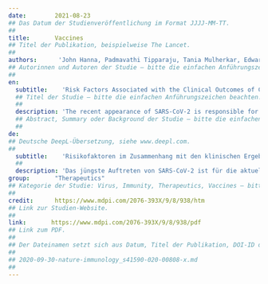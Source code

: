 ```yaml
---
date:        2021-08-23
## Das Datum der Studienveröffentlichung im Format JJJJ-MM-TT.
##
title:       Vaccines
## Titel der Publikation, beispielweise The Lancet.
##
authors:      'John Hanna, Padmavathi Tipparaju, Tania Mulherkar, Edward Lin, Victoria Mischley, Ratuja Kulkarni, Aliyah Bolton, Siddappa N Byrareddy & Pooja Jain'
## Autorinnen und Autoren der Studie – bitte die einfachen Anführungszeichen beachten!
##
en:
  subtitle:    'Risk Factors Associated with the Clinical Outcomes of COVID-19 and Its Variants in the Context of Cytokine Storm and Therapeutics/Vaccine Development Challenges'
  ## Titel der Studie – bitte die einfachen Anführungszeichen beachten!
  ##
  description: 'The recent appearance of SARS-CoV-2 is responsible for the ongoing coronavirus disease 2019 (COVID-19) pandemic and has brought to light the importance of understanding this highly pathogenic agent to prevent future pandemics. This virus is from the same single-stranded positive-sense RNA family, Coronaviridae, as two other epidemic-causing viruses, SARS-CoV-1 and MERS-CoV. During this pandemic, one crucial focus highlighted by WHO has been to understand the risk factors that may contribute to disease severity and predict COVID-19 outcomes. In doing so, it is imperative to understand the virology of SARS-CoV-2 and the immunological response eliciting the clinical manifestation and progression of COVID-19. In this review, we provide clinical data-based analyses of how multiple risk factors (such as sex, race, HLA genotypes, blood groups, vitamin D deficiency, obesity, smoking, and asthma) contribute to the inflammatory overactivation and cytokine storm (frequently seen in COVID-19 patients) with a focus on the IL-6 pathway. We also draw comparisons to the virulence and pathophysiology of SARS and MERS to establish parallels in immune response and discuss the potential for therapeutic approaches that may limit disease progression in patients with higher risk profiles than others. Moreover, we cover the latest information on approved or upcoming COVID-19 vaccines. This paper also provides perspective on emerging variants and associated opportunistic infections such as black molds and fungus that have added to mortality in some parts of the world, such as India. This compilation of existing COVID-19 studies and data will provide an excellent referencing tool for the research, clinical, and public health communities.'
  ## Abstract, Summary oder Background der Studie – bitte die einfachen Anführungszeichen beachten!
  ##
de: 
## Deutsche DeepL-Übersetzung, siehe www.deepl.com.
##
  subtitle:    'Risikofaktoren im Zusammenhang mit den klinischen Ergebnissen von COVID-19 und seinen Varianten im Kontext von Zytokinstürmen und Herausforderungen bei der Entwicklung von Therapien/Impfstoffen'
  ##
  description: 'Das jüngste Auftreten von SARS-CoV-2 ist für die aktuelle Coronavirus-Pandemie 2019 (COVID-19) verantwortlich und hat deutlich gemacht, wie wichtig es ist, diesen hochpathogenen Erreger zu verstehen, um zukünftige Pandemien zu verhindern. Dieses Virus gehört zur gleichen Familie der einzelsträngigen Positiv-RNA, den Coronaviridae, wie zwei andere epidemieverursachende Viren, SARS-CoV-1 und MERS-CoV. Während dieser Pandemie hat sich die WHO vor allem darauf konzentriert, die Risikofaktoren zu verstehen, die zum Schweregrad der Erkrankung beitragen und den Verlauf von COVID-19 vorhersagen können. Dazu ist es unerlässlich, die Virologie von SARS-CoV-2 und die immunologische Reaktion zu verstehen, die die klinische Manifestation und das Fortschreiten von COVID-19 auslöst. In dieser Übersichtsarbeit wird anhand klinischer Daten analysiert, wie mehrere Risikofaktoren (wie Geschlecht, Rasse, HLA-Genotypen, Blutgruppen, Vitamin-D-Mangel, Übergewicht, Rauchen und Asthma) zur entzündlichen Überaktivierung und zum Zytokinsturm (der bei COVID-19-Patienten häufig auftritt) beitragen, wobei der Schwerpunkt auf dem IL-6-Signalweg liegt. Wir ziehen auch Vergleiche zur Virulenz und Pathophysiologie von SARS und MERS, um Parallelen in der Immunreaktion festzustellen, und erörtern das Potenzial für therapeutische Ansätze, die das Fortschreiten der Krankheit bei Patienten mit einem höheren Risikoprofil als bei anderen begrenzen könnten. Darüber hinaus werden die neuesten Informationen über zugelassene oder geplante COVID-19-Impfstoffe vorgestellt. Dieses Papier bietet auch einen Überblick über neu auftretende Varianten und damit verbundene opportunistische Infektionen wie Schwarzschimmel und Pilze, die in einigen Teilen der Welt, z. B. in Indien, die Sterblichkeit erhöht haben. Diese Zusammenstellung bestehender COVID-19-Studien und -Daten ist ein hervorragendes Nachschlagewerk für Forschung, Klinik und öffentliches Gesundheitswesen.'
group:       "Therapeutics"
## Kategorie der Studie: Virus, Immunity, Therapeutics, Vaccines – bitte die Anführungszeichen beachten!
##
credit:      https://www.mdpi.com/2076-393X/9/8/938/htm
## Link zur Studien-Website.
##
link:       https://www.mdpi.com/2076-393X/9/8/938/pdf
## Link zum PDF.
##
## Der Dateinamen setzt sich aus Datum, Titel der Publikation, DOI-ID der Studie (nach dem letzten Slash) und der Dateiendung zusammen. Bitte den Unterstrich vor der DOI-ID beachten!
##
## 2020-09-30-nature-immunology_s41590-020-00808-x.md
##
---
```

<object data="{{ page.link }}" style='height:calc(100vh - 400px); width: 100%' type='application/pdf'></object>